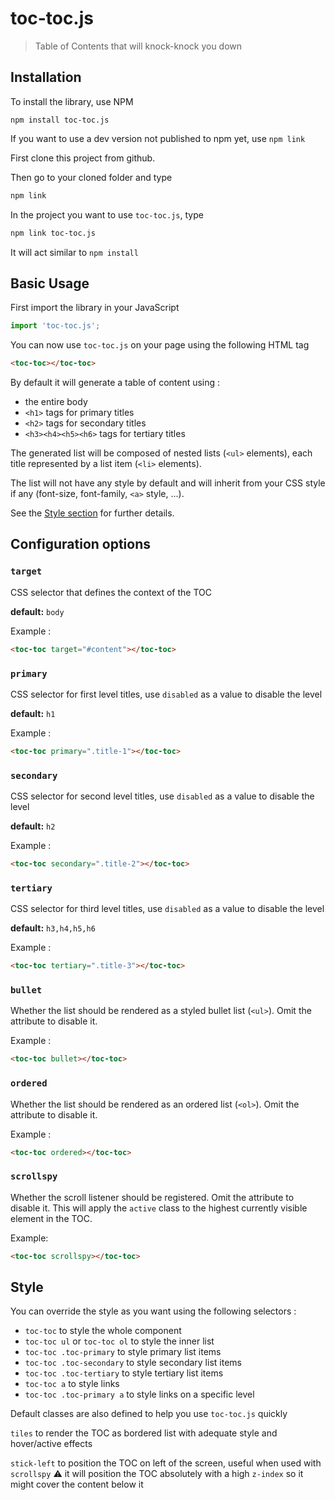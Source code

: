 # toc-toc.js

> Table of Contents that will knock-knock you down

## Installation 

To install the library, use NPM
```
npm install toc-toc.js
```

If  you want to use a dev version not published to npm yet, use `npm link`

First clone this project from github.

Then go to your cloned folder and type
```bash
npm link
```

In the project you want to use `toc-toc.js`, type
```bash
npm link toc-toc.js
```

It will act similar to `npm install`

## Basic Usage

First import the library in your JavaScript
```javascript
import 'toc-toc.js';
```

You can now use `toc-toc.js` on your page using the following HTML tag
```html
<toc-toc></toc-toc>
```

By default it will generate a table of content using :
* the entire body
* `<h1>` tags for primary titles
* `<h2>` tags for secondary titles
* `<h3><h4><h5><h6>` tags for tertiary titles

The generated list will be composed of nested lists (`<ul>` elements), each title represented by
a list item (`<li>` elements).

The list will not have any style by default and will inherit from your CSS style if any (font-size, font-family, `<a>` style, ...).

See the [Style section](#style) for further details.

## Configuration options

### `target` 

CSS selector that defines the context of the TOC

**default:** `body`

Example : 
```html
<toc-toc target="#content"></toc-toc>
```

### `primary`

CSS selector for first level titles, use `disabled` as a value to disable the level

**default:** `h1`

Example : 
```html
<toc-toc primary=".title-1"></toc-toc>
```

### `secondary`

CSS selector for second level titles, use `disabled` as a value to disable the level 

**default:** `h2`

Example : 
```html
<toc-toc secondary=".title-2"></toc-toc>
```

### `tertiary`

CSS selector for third level titles, use `disabled` as a value to disable the level

**default:** `h3,h4,h5,h6`

Example : 
```html
<toc-toc tertiary=".title-3"></toc-toc>
```

### `bullet`
 
Whether the list should be rendered as a styled bullet list (`<ul>`). Omit the attribute to disable it.

Example : 
```html
<toc-toc bullet></toc-toc>
```

### `ordered`

Whether the list should be rendered as an ordered list (`<ol>`). Omit the attribute to disable it.

Example : 
```html
<toc-toc ordered></toc-toc>
```

### `scrollspy`

Whether the scroll listener should be registered. Omit the attribute to disable it.
This will apply the `active` class to the highest currently visible element in the TOC.

Example:
```html
<toc-toc scrollspy></toc-toc>
``` 

## Style

You can override the style as you want using the following selectors :

* `toc-toc` to style the whole component
* `toc-toc ul` or `toc-toc ol` to style the inner list
* `toc-toc .toc-primary` to style primary list items
* `toc-toc .toc-secondary` to style secondary list items
* `toc-toc .toc-tertiary` to style tertiary list items
* `toc-toc a` to style links
* `toc-toc .toc-primary a` to style links on a specific level

Default classes are also defined to help you use `toc-toc.js` quickly

`tiles` to render the TOC as bordered list with adequate style and hover/active effects

`stick-left` to position the TOC on left of the screen, useful when used with `scrollspy` 
:warning: it will position the TOC absolutely with a high `z-index` so it might cover the content below it